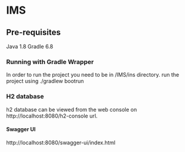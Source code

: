 # IMS

## Pre-requisites 
Java 1.8 
Gradle 6.8 

### Running with Gradle Wrapper
In order to run the project you need to be in /IMS/ins directory. run the project using ./gradlew bootrun

### H2 database

h2 database can be viewed from the web console on http://localhost:8080/h2-console url.

#### Swagger UI 

http://localhost:8080/swagger-ui/index.html




